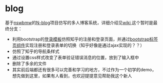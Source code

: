 # blog
基于[nswbmw](https://github.com/nswbmw)的[N-blog](https://github.com/nswbmw/N-blog/wiki)项目仿写的多人博客系统，详细介绍见[wiki](https://github.com/seed-fe/blog/wiki),这个暂时是最终分支：
* 利用bootstrap的[登录模板](http://v3.bootcss.com/examples/signin/)仿照知乎的注册和登录页面，并通过[bootstrap标签页组件](http://v3.bootcss.com/components/#nav-tabs)实现注册和登录表单的切换（知乎好像是通过ajax实现的？？）
* 仿照了知乎的导航条样式
* 通过设置css样式改变了表单验证错误消息的位置，放到了输入框中
* 删除了多余的文件
* 其实前后端都还有很多可以完善和学习的地方，不过作为一个初学的demo，想先做到这里，如果有人看到，也欢迎提提意见帮助我这个新人
